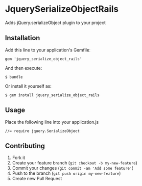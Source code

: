 # JquerySerializeObjectRails

Adds jQuery.serializeObject plugin to your project

## Installation

Add this line to your application's Gemfile:

    gem 'jquery_serialize_object_rails'

And then execute:

    $ bundle

Or install it yourself as:

    $ gem install jquery_serialize_object_rails

## Usage

Place the following line into your application.js

    //= require jquery.SerializeObject

## Contributing

1. Fork it
2. Create your feature branch (`git checkout -b my-new-feature`)
3. Commit your changes (`git commit -am 'Add some feature'`)
4. Push to the branch (`git push origin my-new-feature`)
5. Create new Pull Request
